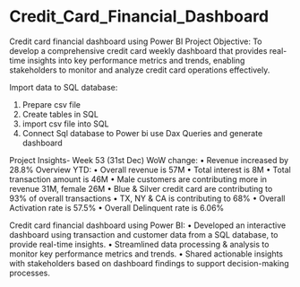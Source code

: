 # Credit_Card_Financial_Dashboard
Credit card financial dashboard using Power BI
Project Objective:
To develop a comprehensive credit card weekly dashboard that provides real-time insights into key performance metrics and trends, enabling stakeholders to monitor and analyze credit card operations effectively.

Import data to SQL database:
1. Prepare csv file
2. Create tables in SQL
3. import csv file into SQL
4. Connect Sql database to Power bi use Dax Queries and generate dashboard

Project Insights- Week 53 (31st Dec)
WoW change: 
• Revenue increased by 28.8%
Overview YTD: 
• Overall revenue is 57M 
• Total interest is 8M 
• Total transaction amount is 46M 
• Male customers are contributing more in revenue 31M, female 26M 
• Blue & Silver credit card are contributing to 93% of overall transactions 
• TX, NY & CA is contributing to 68% 
• Overall Activation rate is 57.5% 
• Overall Delinquent rate is 6.06%

Credit card financial dashboard using Power BI:
• Developed an interactive dashboard using transaction and customer data from a SQL database, to provide real-time insights. 
• Streamlined data processing & analysis to monitor key performance metrics and trends. 
• Shared actionable insights with stakeholders based on dashboard findings to support decision-making processes.





